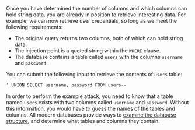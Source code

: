 Once you have determined the number of columns and which columns can hold string data, you are already in position to retrieve interesting data. For example, we can now retrieve user credentials, so long as we meet the following requirements:
- The original query returns two columns, both of which can hold string data.
- The injection point is a quoted string within the `WHERE` clause.
- The database contains a table called `users` with the columns `username` and `password`.

You can submit the following input to retrieve the contents of `users` table:
```txt
' UNION SELECT username, password FROM users--
```

In order to perform the example attack, you need to know that a table named `users` exists with two columns called `username` and `password`. Without this information, you would have to guess the names of the tables and columns. All modern databases provide ways to [examine the database structure](obsidian://open?vault=security-notes&file=Offensive%20Security%2FWeb%20Application%20Security%2FServer-side%20Vulnerabilities%2FSQL%20Injection%2FCommon%20SQL%20Injection%20Attacks%2FEnumerating%20the%20Database), and determine what tables and columns they contain.